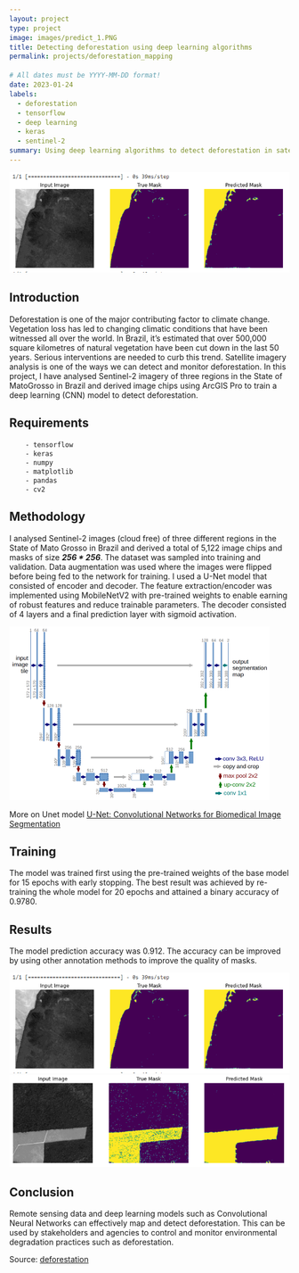 ```yaml
---
layout: project
type: project
image: images/predict_1.PNG
title: Detecting deforestation using deep learning algorithms
permalink: projects/deforestation_mapping

# All dates must be YYYY-MM-DD format!
date: 2023-01-24
labels:
  - deforestation
  - tensorflow
  - deep learning
  - keras
  - sentinel-2
summary: Using deep learning algorithms to detect deforestation in satellite imagery
---
```

<img class="ui image" src="../images/predict_2.PNG">

## Introduction
Deforestation is one of the major contributing factor to climate change. Vegetation loss has led to changing climatic conditions that have been witnessed all over the world. In Brazil, it’s estimated that over 500,000 square kilometres of natural vegetation have been cut down in the last 50 years. Serious interventions are needed to curb this trend. Satellite imagery analysis is one of the ways we can detect and monitor deforestation. In this project, I have analysed Sentinel-2 imagery of three regions in the State of MatoGrosso in Brazil and derived image chips using ArcGIS Pro to train a deep learning (CNN) model to detect deforestation.

## Requirements
        - tensorflow
        - keras
        - numpy
        - matplotlib
        - pandas
        - cv2
        
## Methodology
I analysed Sentinel-2 images (cloud free) of three different regions in the State of Mato Grosso in Brazil and derived a total of 5,122 image chips and masks of size ***256 * 256***. The dataset was sampled into training and validation. Data augmentation was used where the images were flipped before being fed to the network for training. I used a U-Net model that consisted of encoder and decoder. The feature extraction/encoder was implemented using MobileNetV2 with pre-trained weights to enable earning of robust features and reduce trainable parameters. The decoder consisted of 4 layers and a final prediction layer with sigmoid activation.

<img class="ui image" src="../images/u-net-architecture.png">

More on Unet model [U-Net: Convolutional Networks for Biomedical Image Segmentation](https://lmb.informatik.uni-freiburg.de/people/ronneber/u-net/)

## Training
The model was trained first using the pre-trained weights of the base model for 15 epochs with early stopping. The best result was achieved by re-training the whole model for 20 epochs and attained a binary accuracy of 0.9780.
        
## Results
The model prediction accuracy was 0.912. The accuracy can be improved by using other annotation methods to improve the quality of masks.

<img class="ui image" src="../images/predict_2.PNG">

<img class="ui image" src="../images/predict_3.PNG">

## Conclusion
Remote sensing data and deep learning models such as Convolutional Neural Networks can effectively map and detect deforestation. This can be used by stakeholders and agencies to control and monitor environmental degradation practices such as deforestation.

Source: <a href="https://github.com/japhethkimeu/deep_learning"><i class="large github icon"></i>deforestation</a>

